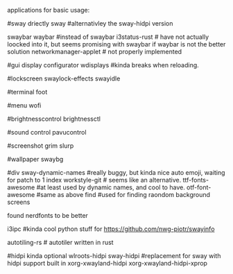 
applications for basic usage:

#sway driectly
sway         #alternativley the sway-hidpi version

swaybar
waybar #instead of swaybar
i3status-rust         # have not actually loocked into it, but seems promising with swaybar if waybar is not the better solution
networkmanager-applet # not properly implemented 

#gui display configurator
wdisplays  #kinda breaks when reloading. 

#lockscreen
swaylock-effects
swayidle

#terminal
foot

#menu 
wofi

#brightnesscontrol
brightnessctl 

#sound control
pavucontrol

#screenshot
grim
slurp

#wallpaper
swaybg

#div
sway-dynamic-names     #really buggy, but kinda nice auto emoji, waiting for patch to 1 index
workstyle-git  # seems like an alternative.
ttf-fonts-awesome      #at least used by dynamic names, and cool to have.
otf-font-awesome       #same as above
find                   #used for finding raondom background screens

found nerdfonts to be better


i3ipc #kinda cool python stuff for https://github.com/nwg-piotr/swayinfo


autotiling-rs # autotiler written in rust


#hidpi kinda optional
wlroots-hidpi
sway-hidpi #replacement for sway with hidpi support built in
xorg-xwayland-hidpi
xorg-xwayland-hidpi-xprop


